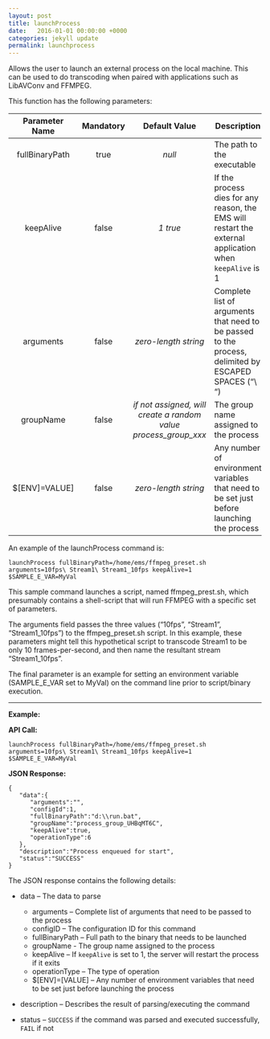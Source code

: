 ```yaml
---
layout: post
title: launchProcess
date:   2016-01-01 00:00:00 +0000
categories: jekyll update
permalink: launchprocess
---
```


Allows the user to launch an external process on the local machine. This can be used to do transcoding when paired with applications such as LibAVConv and FFMPEG. 

This function has the following parameters:

| **Parameter Name** | **Mandatory** |            **Default Value**             | **Description**                          |
| :----------------: | :-----------: | :--------------------------------------: | ---------------------------------------- |
|   fullBinaryPath   |     true      |                  *null*                  | The path to the executable               |
|     keepAlive      |     false     |                 *1 true*                 | If the process dies for any reason, the EMS will restart the external application when `keepAlive` is 1 |
|     arguments      |     false     |           *zero-length string*           | Complete list of arguments that need to be passed to the process, delimited by ESCAPED SPACES (“\\ “) |
|     groupName      |     false     | *if not assigned, will create a random value process_group_xxx* | The group name assigned to the process   |
|   $[ENV]=VALUE]    |     false     |           *zero-length string*           | Any number of environment variables that need to be set just before launching the process |

An example of the launchProcess command is:

``` 
launchProcess fullBinaryPath=/home/ems/ffmpeg_preset.sh arguments=10fps\ Stream1\ Stream1_10fps keepAlive=1 $SAMPLE_E_VAR=MyVal
```

This sample command launches a script, named ffmpeg\_prest.sh, which presumably contains a shell-script that will run FFMPEG with a specific set of parameters.

The arguments field passes the three values (“10fps”, “Stream1”, “Stream1\_10fps”) to the ffmpeg\_preset.sh script. In this example, these parameters might tell this hypothetical script to transcode Stream1 to be only 10 frames-per-second, and then name the resultant stream “Stream1\_10fps”.

The final parameter is an example for setting an environment variable (SAMPLE\_E\_VAR set to MyVal) on the command line prior to script/binary execution.

------

**Example:**

**API Call:**

``` 
launchProcess fullBinaryPath=/home/ems/ffmpeg_preset.sh arguments=10fps\ Stream1\ Stream1_10fps keepAlive=1 $SAMPLE_E_VAR=MyVal
```

**JSON Response:**

``` 
{
   "data":{
      "arguments":"",
      "configId":1,
      "fullBinaryPath":"d:\\run.bat",
      "groupName":"process_group_UHBqMT6C",
      "keepAlive":true,
      "operationType":6
   },
   "description":"Process enqueued for start",
   "status":"SUCCESS"
}
```

The JSON response contains the following details:

- data – The data to parse
  - arguments – Complete list of arguments that need to be passed to the process
  - configID – The configuration ID for this command
  - fullBinaryPath – Full path to the binary that needs to be launched
  - groupName - The group name assigned to the process
  - keepAlive – If `keepAlive` is set to 1, the server will restart the process if it exits
  - operationType – The type of operation
  - $[ENV]=[VALUE] – Any number of environment variables that need to be set just before launching the process
- description – Describes the result of parsing/executing the command


- status – `SUCCESS` if the command was parsed and executed successfully, `FAIL` if not